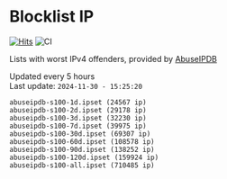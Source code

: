 # Blocklist IP

[![Hits](https://hits.seeyoufarm.com/api/count/incr/badge.svg?url=https%3A%2F%2Fgithub.com%2Fborestad%2Fblocklist-ip%2F&count_bg=%2379C83D&title_bg=%23555555&icon=&icon_color=%23E7E7E7&title=hits&edge_flat=false)](https://hits.seeyoufarm.com)  ![CI](https://img.shields.io/github/workflow/status/borestad/blocklist-ip/CI?style=flat-square)

Lists with worst IPv4 offenders, provided by [AbuseIPDB](https://www.abuseipdb.com/)

<!-- FOOTER-PLACEHOLDER -->
Updated every 5 hours<br>
Last update: `2024-11-30 - 15:25:20`
```
abuseipdb-s100-1d.ipset (24567 ip)
abuseipdb-s100-2d.ipset (29178 ip)
abuseipdb-s100-3d.ipset (32230 ip)
abuseipdb-s100-7d.ipset (39975 ip)
abuseipdb-s100-30d.ipset (69307 ip)
abuseipdb-s100-60d.ipset (108578 ip)
abuseipdb-s100-90d.ipset (138252 ip)
abuseipdb-s100-120d.ipset (159924 ip)
abuseipdb-s100-all.ipset (710485 ip)
```
